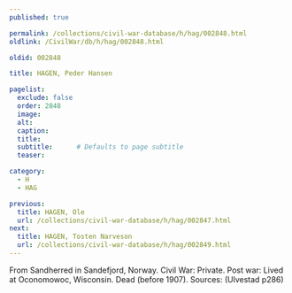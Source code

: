 ```yaml
---
published: true

permalink: /collections/civil-war-database/h/hag/002848.html
oldlink: /CivilWar/db/h/hag/002848.html

oldid: 002848

title: HAGEN, Peder Hansen

pagelist:
  exclude: false
  order: 2848
  image: 
  alt:
  caption:
  title:
  subtitle:      # Defaults to page subtitle
  teaser:

category: 
  - H 
  - HAG

previous:
  title: HAGEN, Ole
  url: /collections/civil-war-database/h/hag/002847.html  
next:
  title: HAGEN, Tosten Narveson
  url: /collections/civil-war-database/h/hag/002849.html   
---
```

From Sandherred in Sandefjord, Norway. Civil War: Private. Post war: Lived at Oconomowoc, Wisconsin. Dead (before 1907). Sources: (Ulvestad p286)